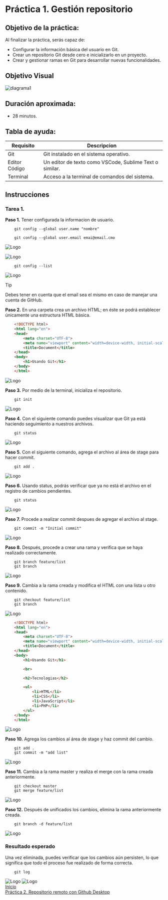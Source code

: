 # Práctica 1. Gestión repositorio

## Objetivo de la práctica:
Al finalizar la práctica, serás capaz de:
- Configurar la información básica del usuario en Git.
- Crear un repositorio Git desde cero e inicializarlo en un proyecto.
- Crear y gestionar ramas en Git para desarrollar nuevas funcionalidades.

## Objetivo Visual 

![diagrama1](../images/cap1/21.png)

## Duración aproximada:
- 28 minutos.

## Tabla de ayuda:

| Requisito | Descripcion|
| --- | --- |
| Git | Git instalado en el sistema operativo. |
| Editor Código | Un editor de texto como VSCode, Sublime Text o similar. |
| Terminal | Acceso a la terminal de comandos del sistema. |

## Instrucciones 

### Tarea 1. 
**Paso 1.** Tener configurada la informacion de usuario.

        git config --global user.name "nombre"

        git config --global user.email emai@email.cmo

![Logo](../images/cap1/1.png)

![Logo](../images/cap1/2.png)

        git config --list

![Logo](../images/cap1/3.png)


> [!TIP]
> Debes tener en cuenta que el email sea el mismo en caso de manejar una cuenta de GitHub.

**Paso 2.** En una carpeta crea un archivo HTML; en éste se podrá establecer únicamente una estructura HTML básica.

```html
    <!DOCTYPE html>
    <html lang="en">
    <head>
        <meta charset="UTF-8">
        <meta name="viewport" content="width=device-width, initial-scale=1.0">
        <title>Document</title>
    </head>
    <body>
        <h1>Usando Git</h1>
    </body>
    </html>
```

![Logo](../images/cap1/6.png)

**Paso 3.** Por medio de la terminal, inicializa el repositorio.

        git init

![Logo](../images/cap1/7.png)

**Paso 4.** Con el siguiente comando puedes visualizar que Git ya está haciendo seguimiento a nuestros archivos.

        git status

![Logo](../images/cap1/8.png)

**Paso 5.** Con el siguiente comando, agrega el archivo al área de stage para hacer commit.

        git add .

![Logo](../images/cap1/9.png)

**Paso 6.** Usando status, podrás verificar que ya no está el archivo en el registro de cambios pendientes.

        git status

![Logo](../images/cap1/10.png)

**Paso 7.** Procede a realizar commit despues de agregar el archivo al stage.

        git commit -m "Initial commit"

![Logo](../images/cap1/11.png)

**Paso 8.** Después, procede a crear una rama y verifica que se haya realizado correctamente.

        git branch feature/list
        git branch

![Logo](../images/cap1/13.png)

**Paso 9.** Cambia a la rama creada y modifica el HTML con una lista u otro contenido.

        git checkout feature/list
        git branch

![Logo](../images/cap1/14.png)

```html
    <!DOCTYPE html>
    <html lang="en">
    <head>
        <meta charset="UTF-8">
        <meta name="viewport" content="width=device-width, initial-scale=1.0">
        <title>Document</title>
    </head>
    <body>
        <h1>Usando Git</h1>

        <br>

        <h2>Tecnologias</h2>

        <ul>
            <li>HTML</li>
            <li>CSS</li>
            <li>JavaScript</li>
            <li>PHP</li>
        </ul>
    </body>
    </html>
```
![Logo](../images/cap1/15.png)

**Paso 10.** Agrega los cambios al área de stage y haz commit del cambio.

        git add .
        git commit -m "add list"

![Logo](../images/cap1/16.png)

**Paso 11.** Cambia a la rama master y realiza el merge con la rama creada anteriormente.

        git checkout master
        git merge feature/list

![Logo](../images/cap1/17.png)

**Paso 12.** Después de unificados los cambios, elimina la rama anteriormente creada.

        git branch -d feature/list

![Logo](../images/cap1/19.png)

### Resultado esperado
Una vez eliminada, puedes verificar que los cambios aún persisten, lo que significa que todo el proceso fue realizado de forma correcta.

        git log

![Logo](../images/cap1/20.png)
![Logo](../images/cap1/20.png)<br>
[Inicio](../README.md)<br>
[Práctica 2. Repositorio remoto con Github Desktop](/Capítulo2/README.md)<br>

